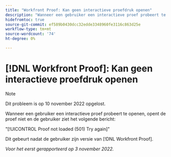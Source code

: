 ```yaml
---
title: "Workfront Proof: Kan geen interactieve proefdruk openen"
description: "Wanneer een gebruiker een interactieve proef probeert te openen, opent de proef niet en de gebruiker ziet een foutenmelding."
hidefromtoc: true
source-git-commit: ef589b0430dcc32edde3348960fe3116c863d25e
workflow-type: tm+mt
source-wordcount: '74'
ht-degree: 0%

---
```



# [!DNL Workfront Proof]: Kan geen interactieve proefdruk openen

>[!NOTE]
>
>Dit probleem is op 10 november 2022 opgelost.

Wanneer een gebruiker een interactieve proef probeert te openen, opent de proef niet en de gebruiker ziet het volgende bericht:

&quot;[!UICONTROL Proof not loaded (501) Try again]&quot;

Dit gebeurt nadat de gebruiker zijn versie van [!DNL Workfront Proof].

_Voor het eerst gerapporteerd op 3 november 2022._

